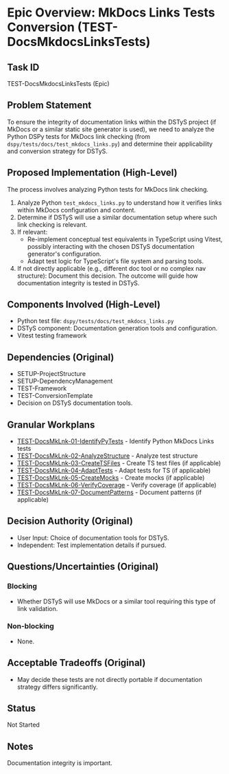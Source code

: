 # Epic Overview: MkDocs Links Tests Conversion (TEST-DocsMkdocsLinksTests)

## Task ID
TEST-DocsMkdocsLinksTests (Epic)

## Problem Statement
To ensure the integrity of documentation links within the DSTyS project (if MkDocs or a similar static site generator is used), we need to analyze the Python DSPy tests for MkDocs link checking (from `dspy/tests/docs/test_mkdocs_links.py`) and determine their applicability and conversion strategy for DSTyS.

## Proposed Implementation (High-Level)
The process involves analyzing Python tests for MkDocs link checking.
1.  Analyze Python `test_mkdocs_links.py` to understand how it verifies links within MkDocs configuration and content.
2.  Determine if DSTyS will use a similar documentation setup where such link checking is relevant.
3.  If relevant:
    *   Re-implement conceptual test equivalents in TypeScript using Vitest, possibly interacting with the chosen DSTyS documentation generator's configuration.
    *   Adapt test logic for TypeScript's file system and parsing tools.
4.  If not directly applicable (e.g., different doc tool or no complex nav structure): Document this decision.
The outcome will guide how documentation integrity is tested in DSTyS.

## Components Involved (High-Level)
- Python test file: `dspy/tests/docs/test_mkdocs_links.py`
- DSTyS component: Documentation generation tools and configuration.
- Vitest testing framework

## Dependencies (Original)
- SETUP-ProjectStructure
- SETUP-DependencyManagement
- TEST-Framework
- TEST-ConversionTemplate
- Decision on DSTyS documentation tools.

## Granular Workplans
- [TEST-DocsMkLnk-01-IdentifyPyTests](../../Documentation/Plans/TEST-DocsMkLnk-01-IdentifyPyTests.md) - Identify Python MkDocs Links tests
- [TEST-DocsMkLnk-02-AnalyzeStructure](../../Documentation/Plans/TEST-DocsMkLnk-02-AnalyzeStructure.md) - Analyze test structure
- [TEST-DocsMkLnk-03-CreateTSFiles](../../Documentation/Plans/TEST-DocsMkLnk-03-CreateTSFiles.md) - Create TS test files (if applicable)
- [TEST-DocsMkLnk-04-AdaptTests](../../Documentation/Plans/TEST-DocsMkLnk-04-AdaptTests.md) - Adapt tests for TS (if applicable)
- [TEST-DocsMkLnk-05-CreateMocks](../../Documentation/Plans/TEST-DocsMkLnk-05-CreateMocks.md) - Create mocks (if applicable)
- [TEST-DocsMkLnk-06-VerifyCoverage](../../Documentation/Plans/TEST-DocsMkLnk-06-VerifyCoverage.md) - Verify coverage (if applicable)
- [TEST-DocsMkLnk-07-DocumentPatterns](../../Documentation/Plans/TEST-DocsMkLnk-07-DocumentPatterns.md) - Document patterns (if applicable)

## Decision Authority (Original)
- User Input: Choice of documentation tools for DSTyS.
- Independent: Test implementation details if pursued.

## Questions/Uncertainties (Original)
### Blocking
- Whether DSTyS will use MkDocs or a similar tool requiring this type of link validation.
### Non-blocking
- None.

## Acceptable Tradeoffs (Original)
- May decide these tests are not directly portable if documentation strategy differs significantly.

## Status
Not Started

## Notes
Documentation integrity is important.